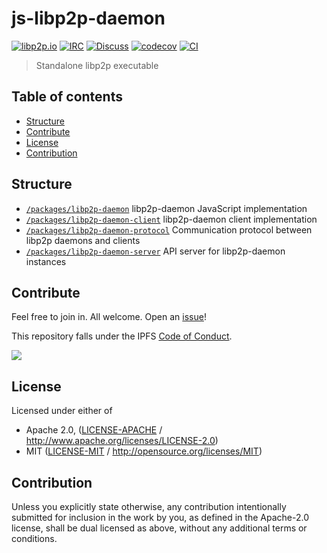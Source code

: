 # js-libp2p-daemon <!-- omit in toc -->

[![libp2p.io](https://img.shields.io/badge/project-libp2p-yellow.svg?style=flat-square)](http://libp2p.io/)
[![IRC](https://img.shields.io/badge/freenode-%23libp2p-yellow.svg?style=flat-square)](http://webchat.freenode.net/?channels=%23libp2p)
[![Discuss](https://img.shields.io/discourse/https/discuss.libp2p.io/posts.svg?style=flat-square)](https://discuss.libp2p.io)
[![codecov](https://img.shields.io/codecov/c/github/libp2p/js-libp2p-daemon.svg?style=flat-square)](https://codecov.io/gh/libp2p/js-libp2p-daemon)
[![CI](https://img.shields.io/github/workflow/status/libp2p/js-libp2p-interfaces/test%20&%20maybe%20release/master?style=flat-square)](https://github.com/libp2p/js-libp2p-daemon/actions/workflows/js-test-and-release.yml)

> Standalone libp2p executable

## Table of contents <!-- omit in toc -->

- [Structure](#structure)
- [Contribute](#contribute)
- [License](#license)
- [Contribution](#contribution)

## Structure

- [`/packages/libp2p-daemon`](./packages/libp2p-daemon) libp2p-daemon JavaScript implementation
- [`/packages/libp2p-daemon-client`](./packages/libp2p-daemon-client) libp2p-daemon client implementation
- [`/packages/libp2p-daemon-protocol`](./packages/libp2p-daemon-protocol) Communication protocol between libp2p daemons and clients
- [`/packages/libp2p-daemon-server`](./packages/libp2p-daemon-server) API server for libp2p-daemon instances

## Contribute

Feel free to join in. All welcome. Open an [issue](https://github.com/libp2p/js-interfaces/issues)!

This repository falls under the IPFS [Code of Conduct](https://github.com/ipfs/community/blob/master/code-of-conduct.md).

[![](https://cdn.rawgit.com/jbenet/contribute-ipfs-gif/master/img/contribute.gif)](https://github.com/ipfs/community/blob/master/contributing.md)

## License

Licensed under either of

- Apache 2.0, ([LICENSE-APACHE](LICENSE-APACHE) / <http://www.apache.org/licenses/LICENSE-2.0>)
- MIT ([LICENSE-MIT](LICENSE-MIT) / <http://opensource.org/licenses/MIT>)

## Contribution

Unless you explicitly state otherwise, any contribution intentionally submitted for inclusion in the work by you, as defined in the Apache-2.0 license, shall be dual licensed as above, without any additional terms or conditions.
